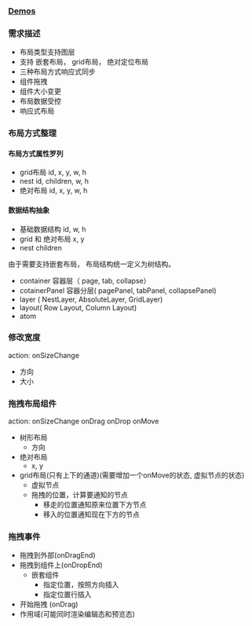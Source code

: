 ### [Demos](https://chenzhiwei199.github.io/static-pages/?path=/story/demos-%E5%B5%8C%E5%A5%97%E5%B8%83%E5%B1%80--%E8%87%AA%E5%AE%9A%E4%B9%89%E6%8B%96%E6%8B%BD%E5%B1%95%E7%A4%BA)

### 需求描述
- 布局类型支持图层
- 支持 嵌套布局， grid布局， 绝对定位布局
- 三种布局方式响应式同步
- 组件拖拽
- 组件大小变更
- 布局数据受控
- 响应式布局


### 布局方式整理
#### 布局方式属性罗列
- grid布局
  id, x, y, w, h
- nest
  id, children, w, h
- 绝对布局
  id, x, y, w, h

#### 数据结构抽象
- 基础数据结构
  id, w, h
- grid 和 绝对布局
  x, y
- nest
  children

由于需要支持嵌套布局， 布局结构统一定义为树结构。

 - container 容器层（ page, tab, collapse）
 - cotainerPanel 容器分层( pagePanel, tabPanel, collapsePanel)
 - layer ( NestLayer, AbsoluteLayer, GridLayer)
 - layout( Row Layout, Column Layout)
 - atom

### 修改宽度
action: onSizeChange
- 方向 
- 大小

### 拖拽布局组件
action: onSizeChange onDrag onDrop onMove
- 树形布局
  - 方向
- 绝对布局
  - x, y  
- grid布局(只有上下的通道)(需要增加一个onMove的状态, 虚拟节点的状态)
  - 虚拟节点
  - 拖拽的位置，计算要通知的节点
    - 移走的位置通知原来位置下方节点
    - 移入的位置通知现在下方的节点

### 拖拽事件
- 拖拽到外部(onDragEnd)
- 拖拽到组件上(onDropEnd)
  - 嵌套组件
    - 指定位置，按照方向插入
    - 指定位置行插入
- 开始拖拽 (onDrag)
- 作用域(可能同时渲染编辑态和预览态)
